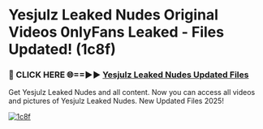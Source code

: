 # Yesjulz Leaked Nudes Original Videos 0nlyFans Leaked - Files Updated! (1c8f)

<h3>🔴 CLICK HERE 🌐==►► <a href="https://tinyurl.com/yrmya6cz" rel="nofollow">Yesjulz Leaked Nudes Updated Files</a></h3>

Get Yesjulz Leaked Nudes and all content. Now you can access all videos and pictures of Yesjulz Leaked Nudes. New Updated Files 2025!

[![1c8f](https://i.imgur.com/FMdXYCs.gif)](https://tinyurl.com/yrmya6cz)
